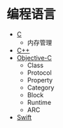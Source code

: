 # 编程语言
- [C](C)
  - 内存管理
- [C++](C++)
- [Objective-C](Objective-C)
  - Class
  - Protocol
  - Property
  - Category
  - Block
  - Runtime
  - ARC
- [Swift](Swift)
